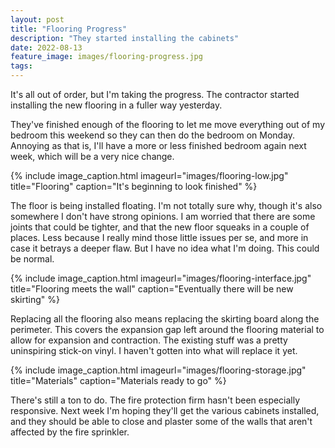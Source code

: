 ```yaml
---
layout: post
title: "Flooring Progress"
description: "They started installing the cabinets"
date: 2022-08-13
feature_image: images/flooring-progress.jpg
tags: 
---
```


It's all out of order, but I'm taking the progress. The contractor started installing the new flooring in a fuller way yesterday.

<!--more-->

They've finished enough of the flooring to let me move everything out of my bedroom this weekend so they can then do the bedroom on Monday. Annoying as that is, I'll have a more or less finished bedroom again next week, which will be a very nice change.

{% include image_caption.html imageurl="images/flooring-low.jpg" title="Flooring" caption="It's beginning to look finished" %}

The floor is being installed floating. I'm not totally sure why, though it's also somewhere I don't have strong opinions. I am worried that there are some joints that could be tighter, and that the new floor squeaks in a couple of places. Less because I really mind those little issues per se, and more in case it betrays a deeper flaw. But I have no idea what I'm doing. This could be normal.

{% include image_caption.html imageurl="images/flooring-interface.jpg" title="Flooring meets the wall" caption="Eventually there will be new skirting" %}

Replacing all the flooring also means replacing the skirting board along the perimeter. This covers the expansion gap left around the flooring material to allow for expansion and contraction. The existing stuff was a pretty uninspiring stick-on vinyl. I haven't gotten into what will replace it yet.

{% include image_caption.html imageurl="images/flooring-storage.jpg" title="Materials" caption="Materials ready to go" %}

There's still a ton to do. The fire protection firm hasn't been especially responsive. Next week I'm hoping they'll get the various cabinets installed, and they should be able to close and plaster some of the walls that aren't affected by the fire sprinkler.
